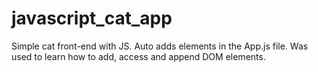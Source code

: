 # javascript_cat_app
Simple cat front-end with JS.
Auto adds elements in the App.js file.
Was used to learn how to add, access and append DOM elements.
